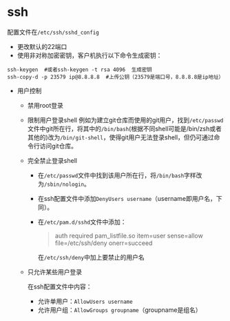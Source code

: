 # ssh
配置文件在`/etc/ssh/sshd_config`
- 更改默认的22端口
- 使用非对称加密密钥，客户机执行以下命令生成密钥：
```shell
ssh-keygen  #或者ssh-keygen -t rsa 4096  生成密钥
ssh-copy-d -p 23579 ip@8.8.8.8  #上传公钥（23579是端口号，8.8.8.8是ip地址）
```
- 用户控制

  - 禁用root登录

  - 限制用户登录shell
    例如为建立git仓库而使用的git用户，找到`/etc/passwd`文件中git所在行，将其中的`/bin/bash`(根据不同shell可能是/bin/zsh或者其他的)改为`/bin/git-shell`，使得git用户无法登录shell，但仍可通过命令行访问git仓库。

  - 完全禁止登录shell

     - 在`/etc/passwd`文件中找到该用户所在行，将`/bin/bash`字样改为`/sbin/nologin`。	

     - 在ssh配置文件中添加`DenyUsers username`（username即用户名，下同）。

     - 在`/etc/pam.d/sshd`文件中添加：

       > auth  required  pam_listfile.so  item=user  sense=allow  file=/etc/ssh/deny onerr=succeed

       在`/etc/ssh/deny`中加上要禁止的用户名

  - 只允许某些用户登录

    在ssh配置文件中内容：

    - 允许单用户：`AllowUsers username`
    - 允许用户组：`AllowGroups groupname`（groupname是组名）